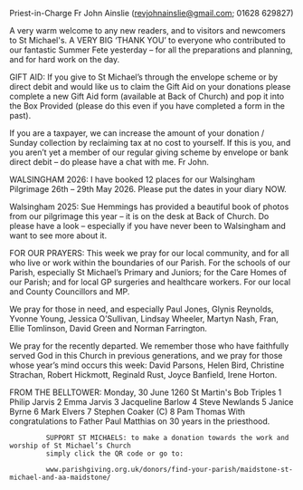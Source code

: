 
Priest-in-Charge Fr John Ainslie ([revjohnainslie@gmail.com](mailto:revjohnainslie@gmail.com); 01628 629827)

A very warm welcome to any new readers, and to visitors and newcomers to St Michael's.
A VERY BIG ‘THANK YOU’ to everyone who contributed to our fantastic Summer Fete yesterday – for all the
preparations and planning, and for hard work on the day.

GIFT AID: If you give to St Michael’s through the envelope scheme or by direct debit and would like us to claim the
Gift Aid on your donations please complete a new Gift Aid form (available at Back of Church) and pop it into the
Box Provided (please do this even if you have completed a form in the past).

If you are a taxpayer, we can increase the amount of your donation / Sunday collection by reclaiming tax at no
cost to yourself. If this is you, and you aren’t yet a member of our regular giving scheme by envelope or bank
direct debit – do please have a chat with me. Fr John.

WALSINGHAM 2026: I have booked 12 places for our Walsingham Pilgrimage 26th – 29th May 2026. Please put
the dates in your diary NOW.

Walsingham 2025: Sue Hemmings has provided a beautiful book of photos from our pilgrimage this year – it is on
the desk at Back of Church. Do please have a look – especially if you have never been to Walsingham and want to see
more about it.

FOR OUR PRAYERS: This week we pray for our local community, and for all who live or work within the
boundaries of our Parish. For the schools of our Parish, especially St Michael’s Primary and Juniors; for the Care
Homes of our Parish; and for local GP surgeries and healthcare workers. For our local and County Councillors and
MP.

We pray for those in need, and especially Paul Jones, Glynis Reynolds, Yvonne Young, Jessica O’Sullivan, Lindsay
Wheeler, Martyn Nash, Fran, Ellie Tomlinson, David Green and Norman Farrington.

We pray for the recently departed. We remember those who have faithfully served God in this Church in previous
generations, and we pray for those whose year’s mind occurs this week: David Parsons, Helen Bird, Christine
Strachan, Robert Hickmott, Reginald Rust, Joyce Banfield, Irene Horton.

FROM THE BELLTOWER: Monday, 30 June 1260 St Martin's Bob Triples 1 Philip Jarvis 2 Emma Jarvis 3
Jacqueline Barlow 4 Steve Newlands 5 Janice Byrne 6 Mark Elvers 7 Stephen Coaker (C) 8 Pam Thomas
With congratulations to Father Paul Matthias on 30 years in the priesthood.

             SUPPORT ST MICHAELS: to make a donation towards the work and worship of St Michael’s Church
             simply click the QR code or go to:

             www.parishgiving.org.uk/donors/find-your-parish/maidstone-st-michael-and-aa-maidstone/
